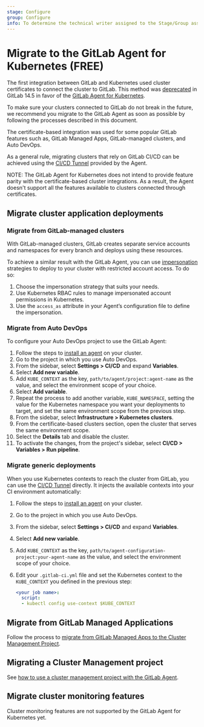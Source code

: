 ```yaml
---
stage: Configure
group: Configure
info: To determine the technical writer assigned to the Stage/Group associated with this page, see https://about.gitlab.com/handbook/engineering/ux/technical-writing/#assignments
---
```


# Migrate to the GitLab Agent for Kubernetes **(FREE)**

The first integration between GitLab and Kubernetes used cluster certificates
to connect the cluster to GitLab.
This method was [deprecated](https://about.gitlab.com/blog/2021/11/15/deprecating-the-cert-based-kubernetes-integration/)
in GitLab 14.5 in favor of the [GitLab Agent for Kubernetes](../../clusters/agent/index.md).

To make sure your clusters connected to GitLab do not break in the future,
we recommend you migrate to the GitLab Agent as soon as possible by following
the processes described in this document.

The certificate-based integration was used for some popular GitLab features such as,
GitLab Managed Apps, GitLab-managed clusters, and Auto DevOps.

As a general rule, migrating clusters that rely on GitLab CI/CD can be
achieved using the [CI/CD Tunnel](../../clusters/agent/ci_cd_tunnel.md)
provided by the Agent.

NOTE:
The GitLab Agent for Kubernetes does not intend to provide feature parity with the
certificate-based cluster integrations. As a result, the Agent doesn't support
all the features available to clusters connected through certificates.

## Migrate cluster application deployments

### Migrate from GitLab-managed clusters

With GitLab-managed clusters, GitLab creates separate service accounts and namespaces
for every branch and deploys using these resources.

To achieve a similar result with the GitLab Agent, you can use [impersonation](../../clusters/agent/repository.md#use-impersonation-to-restrict-project-and-group-access)
strategies to deploy to your cluster with restricted account access. To do so:

1. Choose the impersonation strategy that suits your needs.
1. Use Kubernetes RBAC rules to manage impersonated account permissions in Kubernetes.
1. Use the `access_as` attribute in your Agent’s configuration file to define the impersonation.

### Migrate from Auto DevOps

To configure your Auto DevOps project to use the GitLab Agent:

1. Follow the steps to [install an agent](../../clusters/agent/install/index.md) on your cluster.
1. Go to the project in which you use Auto DevOps.
1. From the sidebar, select **Settings > CI/CD** and expand **Variables**.
1. Select **Add new variable**.
1. Add `KUBE_CONTEXT` as the key, `path/to/agent/project:agent-name` as the value, and select the environment scope of your choice.
1. Select **Add variable**.
1. Repeat the process to add another variable, `KUBE_NAMESPACE`, setting the value for the Kubernetes namespace you want your deployments to target, and set the same environment scope from the previous step.
1. From the sidebar, select **Infrastructure > Kubernetes clusters**.
1. From the certificate-based clusters section, open the cluster that serves the same environment scope.
1. Select the **Details** tab and disable the cluster.
1. To activate the changes, from the project's sidebar, select **CI/CD > Variables > Run pipeline**.

### Migrate generic deployments

When you use Kubernetes contexts to reach the cluster from GitLab, you can use the [CI/CD Tunnel](../../clusters/agent/ci_cd_tunnel.md)
directly. It injects the available contexts into your CI environment automatically:

1. Follow the steps to [install an agent](../../clusters/agent/install/index.md) on your cluster.
1. Go to the project in which you use Auto DevOps.
1. From the sidebar, select **Settings > CI/CD** and expand **Variables**.
1. Select **Add new variable**.
1. Add `KUBE_CONTEXT` as the key, `path/to/agent-configuration-project:your-agent-name` as the value, and select the environment scope of your choice.
1. Edit your `.gitlab-ci.yml` file and set the Kubernetes context to the `KUBE_CONTEXT` you defined in the previous step:

   ```yaml
   <your job name>:
     script:
     - kubectl config use-context $KUBE_CONTEXT
   ```

## Migrate from GitLab Managed Applications

Follow the process to [migrate from GitLab Managed Apps to the Cluster Management Project](../../clusters/migrating_from_gma_to_project_template.md).

## Migrating a Cluster Management project

See [how to use a cluster management project with the GitLab Agent](../../clusters/management_project_template.md#use-the-agent-with-the-cluster-management-project-template).

## Migrate cluster monitoring features

Cluster monitoring features are not supported by the GitLab Agent for Kubernetes yet.
